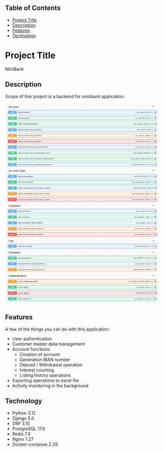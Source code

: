 ## Table of Contents

* [Project Title](#project-title)
* [Description](#description)
* [Features](#features)
* [Technology](#technology)


# Project Title

MiniBank


## Description

Scope of this project is a backend for minibank application.
<p align="center">
  <img src="./docs/jpg/api.jpg">
</p>


## Features

A few of the things you can do with this application:

* User authentication
* Customer master data management
* Account functions:
  * Creation of account
  * Generation IBAN number
  * Deposit / Withdrawal operation
  * Interest counting
  * Listing history operations 
* Exporting operations to excel file
* Activity monitoring in the background


## Technology

* Python 3.12
* Django 5.0
* DRF 3.15
* PostgreSQL 17.0
* Redis 7.0
* Nginx 1.27
* Docker-compose 2.29
